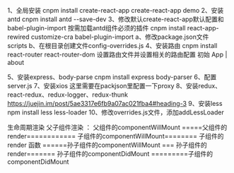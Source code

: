1、全局安装 cnpm install create-react-app create-react-app demo
2、安装antd cnpm install antd --save-dev
3、修改默认create-react-app默认配置和 babel-plugin-import 按需加载antd组件必须的插件
     cnpm install react-app-rewired customize-cra babel-plugin-import
    a、修改package.json文件 scripts
    b、在根目录创建文件config-overrides.js
4、安装路由 cnpm install react-router react-router-dom
   设置路由文件并设置相关的路由配置 初始
    <Link to="/">App</Link> |
    <Link to="/about">about</Link>
    <Route path="/" component={Hello} exact />
    <Route path="/about" component={Header}/>

5、安装express、body-parse cnpm install express body-parser
6、配置server.js
7、安装xios 这里需要在packjson里配置一下proxy
8、安装redux、react-redux、redux-logger、redux-thunk
https://juejin.im/post/5ae3317e6fb9a07ac021fba4#heading-3
9、安装less npm install less less-loader
10、修改overrides.js文件，添加addLessLoader


生命周期渲染 父子组件渲染 ：
   父组件的componentWillMount =====父组件的render============ 子组件的componentWillMount======== 子组件的render 函数 ======孙子组件的componentWillMount
    === 孙子组件的render======= 孙子组件的componentDidMount  =========子组件的componentDidMount

